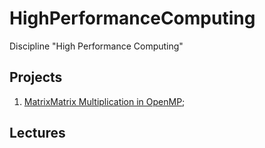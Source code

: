 # HighPerformanceComputing
Discipline "High Performance Computing"

## Projects
1. [MatrixMatrix Multiplication in OpenMP](https://github.com/fedy95/HighPerformanceComputing/blob/master/1.%20Matrix%20multiplication%20in%20OpenMP/_readme_lab1.md);

## Lectures
